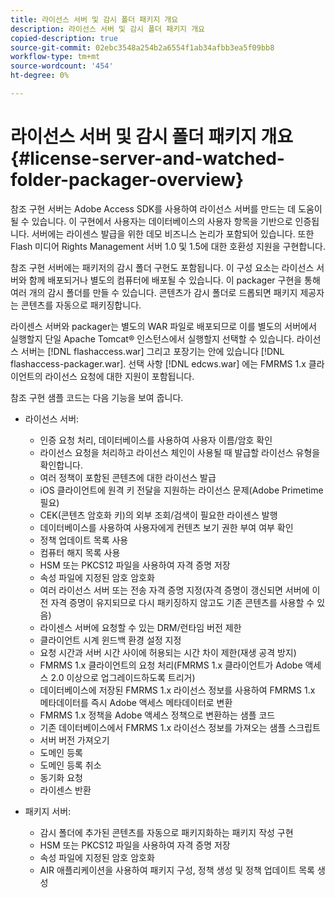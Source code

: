 ```yaml
---
title: 라이선스 서버 및 감시 폴더 패키지 개요
description: 라이선스 서버 및 감시 폴더 패키지 개요
copied-description: true
source-git-commit: 02ebc3548a254b2a6554f1ab34afbb3ea5f09bb8
workflow-type: tm+mt
source-wordcount: '454'
ht-degree: 0%

---
```


# 라이선스 서버 및 감시 폴더 패키지 개요 {#license-server-and-watched-folder-packager-overview}

참조 구현 서버는 Adobe Access SDK를 사용하여 라이선스 서버를 만드는 데 도움이 될 수 있습니다. 이 구현에서 사용자는 데이터베이스의 사용자 항목을 기반으로 인증됩니다. 서버에는 라이센스 발급을 위한 데모 비즈니스 논리가 포함되어 있습니다. 또한 Flash 미디어 Rights Management 서버 1.0 및 1.5에 대한 호환성 지원을 구현합니다.

참조 구현 서버에는 패키저의 감시 폴더 구현도 포함됩니다. 이 구성 요소는 라이선스 서버와 함께 배포되거나 별도의 컴퓨터에 배포될 수 있습니다. 이 packager 구현을 통해 여러 개의 감시 폴더를 만들 수 있습니다. 콘텐츠가 감시 폴더로 드롭되면 패키지 제공자는 콘텐츠를 자동으로 패키징합니다.

라이센스 서버와 packager는 별도의 WAR 파일로 배포되므로 이를 별도의 서버에서 실행할지 단일 Apache Tomcat® 인스턴스에서 실행할지 선택할 수 있습니다. 라이선스 서버는 [!DNL flashaccess.war] 그리고 포장기는 안에 있습니다 [!DNL flashaccess-packager.war]. 선택 사항 [!DNL edcws.war] 에는 FMRMS 1.x 클라이언트의 라이선스 요청에 대한 지원이 포함됩니다.

참조 구현 샘플 코드는 다음 기능을 보여 줍니다.

* 라이선스 서버:

   * 인증 요청 처리, 데이터베이스를 사용하여 사용자 이름/암호 확인
   * 라이선스 요청을 처리하고 라이선스 체인이 사용될 때 발급할 라이선스 유형을 확인합니다.
   * 여러 정책이 포함된 콘텐츠에 대한 라이선스 발급
   * iOS 클라이언트에 원격 키 전달을 지원하는 라이선스 문제(Adobe Primetime 필요)
   * CEK(콘텐츠 암호화 키)의 외부 조회/검색이 필요한 라이센스 발행
   * 데이터베이스를 사용하여 사용자에게 컨텐츠 보기 권한 부여 여부 확인
   * 정책 업데이트 목록 사용
   * 컴퓨터 해지 목록 사용
   * HSM 또는 PKCS12 파일을 사용하여 자격 증명 저장
   * 속성 파일에 지정된 암호 암호화
   * 여러 라이선스 서버 또는 전송 자격 증명 지정(자격 증명이 갱신되면 서버에 이전 자격 증명이 유지되므로 다시 패키징하지 않고도 기존 콘텐츠를 사용할 수 있음)
   * 라이센스 서버에 요청할 수 있는 DRM/런타임 버전 제한
   * 클라이언트 시계 윈드백 환경 설정 지정
   * 요청 시간과 서버 시간 사이에 허용되는 시간 차이 제한(재생 공격 방지)
   * FMRMS 1.x 클라이언트의 요청 처리(FMRMS 1.x 클라이언트가 Adobe 액세스 2.0 이상으로 업그레이드하도록 트리거)
   * 데이터베이스에 저장된 FMRMS 1.x 라이선스 정보를 사용하여 FMRMS 1.x 메타데이터를 즉시 Adobe 액세스 메타데이터로 변환
   * FMRMS 1.x 정책을 Adobe 액세스 정책으로 변환하는 샘플 코드
   * 기존 데이터베이스에서 FMRMS 1.x 라이선스 정보를 가져오는 샘플 스크립트
   * 서버 버전 가져오기
   * 도메인 등록
   * 도메인 등록 취소
   * 동기화 요청
   * 라이센스 반환

* 패키지 서버:

   * 감시 폴더에 추가된 콘텐츠를 자동으로 패키지화하는 패키지 작성 구현
   * HSM 또는 PKCS12 파일을 사용하여 자격 증명 저장
   * 속성 파일에 지정된 암호 암호화
   * AIR 애플리케이션을 사용하여 패키지 구성, 정책 생성 및 정책 업데이트 목록 생성
